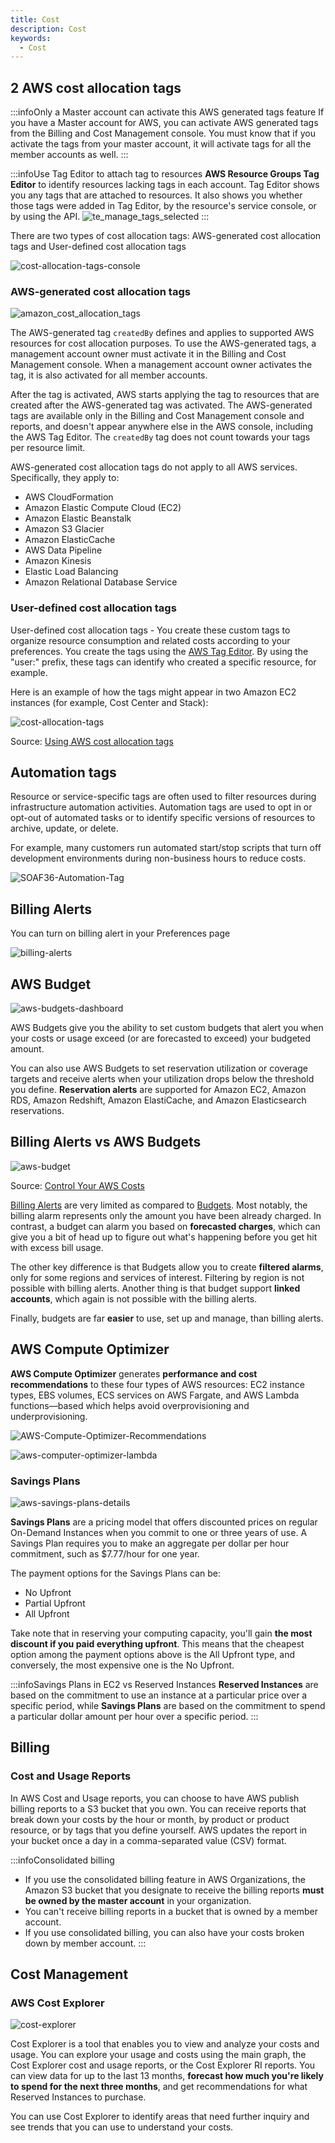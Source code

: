 ```yaml
---
title: Cost
description: Cost
keywords:
  - Cost
---
```


## 2 AWS cost allocation tags

:::infoOnly a Master account can activate this AWS generated tags feature
If you have a Master account for AWS, you can activate AWS generated tags from the Billing and Cost Management console. You must know that if you activate the tags from your master account, it will activate tags for all the member accounts as well.
:::

:::infoUse Tag Editor to attach tag to resources
**AWS Resource Groups Tag Editor** to identify resources lacking tags in each account. Tag Editor shows you any tags that are attached to resources. It also shows you whether those tags were added in Tag Editor, by the resource's service console, or by using the API.
![te_manage_tags_selected](/img/aws/management/cost/te_manage_tags_selected.png)
:::

There are two types of cost allocation tags: AWS-generated cost allocation tags and User-defined cost allocation tags 

![cost-allocation-tags-console](/img/aws/management/cost/cost-allocation-tags-console.png)

### AWS-generated cost allocation tags

![amazon_cost_allocation_tags](/img/aws/management/cost/amazon_cost_allocation_tags.png)


The AWS-generated tag `createdBy` defines and applies to supported AWS resources for cost allocation purposes. To use the AWS-generated tags, a management account owner must activate it in the Billing and Cost Management console. When a management account owner activates the tag, it is also activated for all member accounts.

After the tag is activated, AWS starts applying the tag to resources that are created after the AWS-generated tag was activated. The AWS-generated tags are available only in the Billing and Cost Management console and reports, and doesn't appear anywhere else in the AWS console, including the AWS Tag Editor. The `createdBy` tag does not count towards your tags per resource limit.

AWS-generated cost allocation tags do not apply to all AWS services. Specifically, they apply to:

- AWS CloudFormation
- Amazon Elastic Compute Cloud (EC2)
- Amazon Elastic Beanstalk
- Amazon S3 Glacier
- Amazon ElasticCache
- AWS Data Pipeline
- Amazon Kinesis
- Elastic Load Balancing
- Amazon Relational Database Service

### User-defined cost allocation tags

User-defined cost allocation tags - You create these custom tags to organize resource consumption and related costs according to your preferences. You create the tags using the [AWS Tag Editor](https://docs.aws.amazon.com/awsconsolehelpdocs/latest/gsg/tag-editor.html). By using the "user:" prefix, these tags can identify who created a specific resource, for example.

Here is an example of how the tags might appear in two Amazon EC2 instances (for example, Cost Center and Stack):

![cost-allocation-tags](/img/aws/other/cost-allocation-tags.png)

Source: [Using AWS cost allocation tags](https://docs.aws.amazon.com/awsaccountbilling/latest/aboutv2/cost-alloc-tags.html)

## Automation tags

Resource or service-specific tags are often used to filter resources during infrastructure automation activities. Automation tags are used to opt in or opt-out of automated tasks or to identify specific versions of resources to archive, update, or delete. 

For example, many customers run automated start/stop scripts that turn off development environments during non-business hours to reduce costs.

![SOAF36-Automation-Tag](/img/aws/management/cost/SOAF36-Automation-Tags.png)


## Billing Alerts

You can turn on billing alert in your Preferences page

![billing-alerts](/img/aws/management/cost/billing-alerts.png)

## AWS Budget

![aws-budgets-dashboard](/img/aws/management/cost/aws-budgets-dashboard.png)

AWS Budgets give you the ability to set custom budgets that alert you when your costs or usage exceed (or are forecasted to exceed) your budgeted amount.

You can also use AWS Budgets to set reservation utilization or coverage targets and receive alerts when your utilization drops below the threshold you define. **Reservation alerts** are supported for Amazon EC2, Amazon RDS, Amazon Redshift, Amazon ElastiCache, and Amazon Elasticsearch reservations.

## Billing Alerts vs AWS Budgets

![aws-budget](/img/aws/management/cost/aws-budget.png)

Source: [Control Your AWS Costs](https://aws.amazon.com/getting-started/hands-on/control-your-costs-free-tier-budgets/)

[Billing Alerts](https://docs.aws.amazon.com/AmazonCloudWatch/latest/monitoring/monitor_estimated_charges_with_cloudwatch.html#creating_billing_alarm_with_wizard) are very limited as compared to [Budgets](https://docs.aws.amazon.com/awsaccountbilling/latest/aboutv2/budgets-managing-costs.html). Most notably, the billing alarm represents only the amount you have been already charged. In contrast, a budget can alarm you based on **forecasted charges**, which can give you a bit of head up to figure out what's happening before you get hit with excess bill usage.

The other key difference is that Budgets allow you to create **filtered alarms**, only for some regions and services of interest. Filtering by region is not possible with billing alerts. Another thing is that budget support **linked accounts**, which again is not possible with the billing alerts.

Finally, budgets are far **easier** to use, set up and manage, than billing alerts.


## AWS Compute Optimizer

**AWS Compute Optimizer** generates **performance and cost recommendations** to these four  types of AWS resources: EC2 instance types, EBS volumes, ECS services on AWS Fargate, and AWS Lambda functions—based which helps avoid overprovisioning and underprovisioning.

![AWS-Compute-Optimizer-Recommendations](/img/aws/management/cost/AWS-Compute-Optimizer-Recommendations.png)

![aws-computer-optimizer-lambda](/img/aws/management/cost/aws-computer-optimizer-lambda.png)

### Savings Plans

![aws-savings-plans-details](/img/aws/management/cost/aws-savings-plans-details.jpg)

**Savings Plans** are a pricing model that offers discounted prices on regular On-Demand Instances when you commit to one or three years of use. A Savings Plan requires you to make an aggregate per dollar per hour commitment, such as $7.77/hour for one year.

The payment options for the Savings Plans can be:

- No Upfront
- Partial Upfront
- All Upfront

Take note that in reserving your computing capacity, you'll gain **the most discount if you paid everything upfront**. This means that the cheapest option among the payment options above is the All Upfront type, and conversely, the most expensive one is the No Upfront.

:::infoSavings Plans in EC2 vs Reserved Instances
**Reserved Instances** are based on the commitment to use an instance at a particular price over a specific period, while **Savings Plans** are based on the commitment to spend a particular dollar amount per hour over a specific period.
:::


## Billing

### Cost and Usage Reports

In AWS Cost and Usage reports, you can choose to have AWS publish billing reports to a S3 bucket that you own. You can receive reports that break down your costs by the hour or month, by product or product resource, or by tags that you define yourself. AWS updates the report in your bucket once a day in a comma-separated value (CSV) format. 

:::infoConsolidated billing
- If you use the consolidated billing feature in AWS Organizations, the Amazon S3 bucket that you designate to receive the billing reports **must be owned by the master account** in your organization. 
- You can't receive billing reports in a bucket that is owned by a member account. 
- If you use consolidated billing, you can also have your costs broken down by member account.
:::

## Cost Management

### AWS Cost Explorer

![cost-explorer](/img/aws/management/cost/cost-explorer.png)

Cost Explorer is a tool that enables you to view and analyze your costs and usage. You can explore your usage and costs using the main graph, the Cost Explorer cost and usage reports, or the Cost Explorer RI reports. You can view data for up to the last 13 months, **forecast how much you're likely to spend for the next three months**, and get recommendations for what Reserved Instances to purchase. 

You can use Cost Explorer to identify areas that need further inquiry and see trends that you can use to understand your costs.